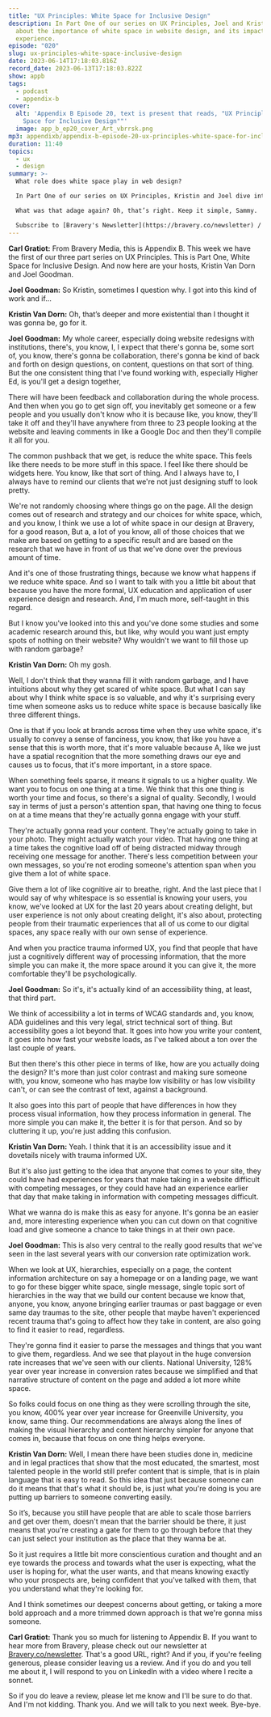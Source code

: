 ```yaml
---
title: "UX Principles: White Space for Inclusive Design"
description: In Part One of our series on UX Principles, Joel and Kristin chat
  about the importance of white space in website design, and its impact on user
  experience.
episode: "020"
slug: ux-principles-white-space-inclusive-design
date: 2023-06-14T17:18:03.816Z
record_date: 2023-06-13T17:18:03.822Z
show: appb
tags:
  - podcast
  - appendix-b
cover:
  alt: 'Appendix B Episode 20, text is present that reads, "UX Principles: White
    Space for Inclusive Design""'
  image: app_b_ep20_cover_Art_vbrrsk.png
mp3: appendixb/appendix-b-episode-20-ux-principles-white-space-for-inclusive-design.mp3
duration: 11:40
topics:
  - ux
  - design
summary: >-
  What role does white space play in web design?

  In Part One of our series on UX Principles, Kristin and Joel dive into the impact white space has on UX. There are three key reasons for utilizing white space: it conveys a sense of quality and focus, it improves user engagement by reducing cognitive load, and it creates a psychologically comfortable experience. 

  What was that adage again? Oh, that’s right. Keep it simple, Sammy.

  Subscribe to [Bravery's Newsletter](https://bravery.co/newsletter) / [Follow Kristin](https://www.linkedin.com/in/kristinvandorn/) / [Follow Joel](https://linkedin.com/in/joelgoodman) / [Follow Bravery on LinkedIn](https://www.linkedin.com/company/bravery-media/)
---
```

**Carl Gratiot:**
From Bravery Media, this is Appendix B. This week we have the first of our three part series on UX Principles. This is Part One, White Space for Inclusive Design. And now here are your hosts, Kristin Van Dorn and Joel Goodman. 

**Joel Goodman:**
So Kristin, sometimes I question why. I got into this kind of work and if…

**Kristin Van Dorn:**
Oh, that’s deeper and more existential than I thought it was gonna be, go for it.

**Joel Goodman:**
My whole career, especially doing website redesigns with institutions, there's, you know, I, I expect that there's gonna be, some sort of, you know, there's gonna be collaboration, there's gonna be kind of back and forth on design questions, on content, questions on that sort of thing. But the one consistent thing that I've found working with, especially Higher Ed, is you'll get a design together,

There will have been feedback and collaboration during the whole process. And then when you go to get sign off, you inevitably get someone or a few people and you usually don't know who it is because like, you know, they'll take it off and they'll have anywhere from three to 23 people looking at the website and leaving comments in like a Google Doc and then they'll compile it all for you.

The common pushback that we get, is reduce the white space. This feels like there needs to be more stuff in this space. I feel like there should be widgets here. You know, like that sort of thing. And I always have to, I always have to remind our clients that we're not just designing stuff to look pretty.

We're not randomly choosing where things go on the page. All the design comes out of research and strategy and our choices for white space, which, and you know, I think we use a lot of white space in our design at Bravery, for a good reason, But a, a lot of you know, all of those choices that we make are based on getting to a specific result and are based on the research that we have in front of us that we've done over the previous amount of time.

And it's one of those frustrating things, because we know what happens if we reduce white space. And so I want to talk with you a little bit about that because you have the more formal, UX education and application of user experience design and research. And, I'm much more, self-taught in this regard.

But I know you've looked into this and you've done some studies and some academic research around this, but like, why would you want just empty spots of nothing on their website? Why wouldn't we want to fill those up with random garbage? 

**Kristin Van Dorn:**
Oh my gosh.

Well, I don't think that they wanna fill it with random garbage, and I have intuitions about why they get scared of white space. But what I can say about why I think white space is so valuable, and why it's surprising every time when someone asks us to reduce white space is because basically like three different things.

One is that if you look at brands across time when they use white space, it's usually to convey a sense of fanciness, you know, that like you have a sense that this is worth more, that it's more valuable because A, like we just have a spatial recognition that the more something draws our eye and causes us to focus, that it's more important, in a store space.

When something feels sparse, it means it signals to us a higher quality. We want you to focus on one thing at a time. We think that this one thing is worth your time and focus, so there's a signal of quality. Secondly, I would say in terms of just a person's attention span, that having one thing to focus on at a time means that they're actually gonna engage with your stuff.

They're actually gonna read your content. They're actually going to take in your photo. They might actually watch your video. That having one thing at a time takes the cognitive load off of being distracted midway through receiving one message for another. There's less competition between your own messages, so you're not eroding someone's attention span when you give them a lot of white space.

Give them a lot of like cognitive air to breathe, right. And the last piece that I would say of why whitespace is so essential is knowing your users, you know, we've looked at UX for the last 20 years about creating delight, but user experience is not only about creating delight, it's also about, protecting people from their traumatic experiences that all of us come to our digital spaces, any space really with our own sense of experience.

And when you practice trauma informed UX, you find that people that have just a cognitively different way of processing information, that the more simple you can make it, the more space around it you can give it, the more comfortable they'll be psychologically. 

**Joel Goodman:**
So it's, it's actually kind of an accessibility thing, at least, that third part.

We think of accessibility a lot in terms of WCAG standards and, you know, ADA guidelines and this very legal, strict technical sort of thing. But accessibility goes a lot beyond that. It goes into how you write your content, it goes into how fast your website loads, as I've talked about a ton over the last couple of years.

But then there's this other piece in terms of like, how are you actually doing the design? It's more than just color contrast and making sure someone with, you know, someone who has maybe low visibility or has low visibility can't, or can see the contrast of text, against a background.

It also goes into this part of people that have differences in how they process visual information, how they process information in general. The more simple you can make it, the better it is for that person. And so by cluttering it up, you're just adding this confusion.

**Kristin Van Dorn:**
Yeah. I think that it is an accessibility issue and it dovetails nicely with trauma informed UX.

But it's also just getting to the idea that anyone that comes to your site, they could have had experiences for years that make taking in a website difficult with competing messages, or they could have had an experience earlier that day that make taking in information with competing messages difficult.

What we wanna do is make this as easy for anyone. It's gonna be an easier and, more interesting experience when you can cut down on that cognitive load and give someone a chance to take things in at their own pace.

**Joel Goodman:**
This is also very central to the really good results that we've seen in the last several years with our conversion rate optimization work.

When we look at UX, hierarchies, especially on a page, the content information architecture on say a homepage or on a landing page, we want to go for these bigger white space, single message, single topic sort of hierarchies in the way that we build our content because we know that, anyone, you know, anyone bringing earlier traumas or past baggage or even same day traumas to the site, other people that maybe haven't experienced recent trauma that's going to affect how they take in content, are also going to find it easier to read, regardless.

They're gonna find it easier to parse the messages and things that you want to give them, regardless. And we see that playout in the huge conversion rate increases that we've seen with our clients. National University, 128% year over year increase in conversion rates because we simplified and that narrative structure of content on the page and added a lot more white space.

So folks could focus on one thing as they were scrolling through the site, you know, 400% year over year increase for Greenville University, you know, same thing. Our recommendations are always along the lines of making the visual hierarchy and content hierarchy simpler for anyone that comes in, because that focus on one thing helps everyone.

**Kristin Van Dorn:**
Well, I mean there have been studies done in, medicine and in legal practices that show that the most educated, the smartest, most talented people in the world still prefer content that is simple, that is in plain language that is easy to read. So this idea that just because someone can do it means that that's what it should be, is just what you're doing is you are putting up barriers to someone converting easily.

So it’s, because you still have people that are able to scale those barriers and get over them, doesn't mean that the barrier should be there, it just means that you're creating a gate for them to go through before that they can just select your institution as the place that they wanna be at.

So it just requires a little bit more conscientious curation and thought and an eye towards the process and towards what the user is expecting, what the user is hoping for, what the user wants, and that means knowing exactly who your prospects are, being confident that you've talked with them, that you understand what they're looking for.

And I think sometimes our deepest concerns about getting, or taking a more bold approach and a more trimmed down approach is that we're gonna miss someone.

**Carl Gratiot:**
Thank you so much for listening to Appendix B. If you want to hear more from Bravery, please check out our newsletter at [Bravery.co/newsletter](https://bravery.co/newsletter). That's a good URL, right? And if you, if you're feeling generous, please consider leaving us a review. And if you do and you tell me about it, I will respond to you on LinkedIn with a video where I recite a sonnet.

So if you do leave a review, please let me know and I'll be sure to do that. And I'm not kidding. Thank you. And we will talk to you next week. Bye-bye.